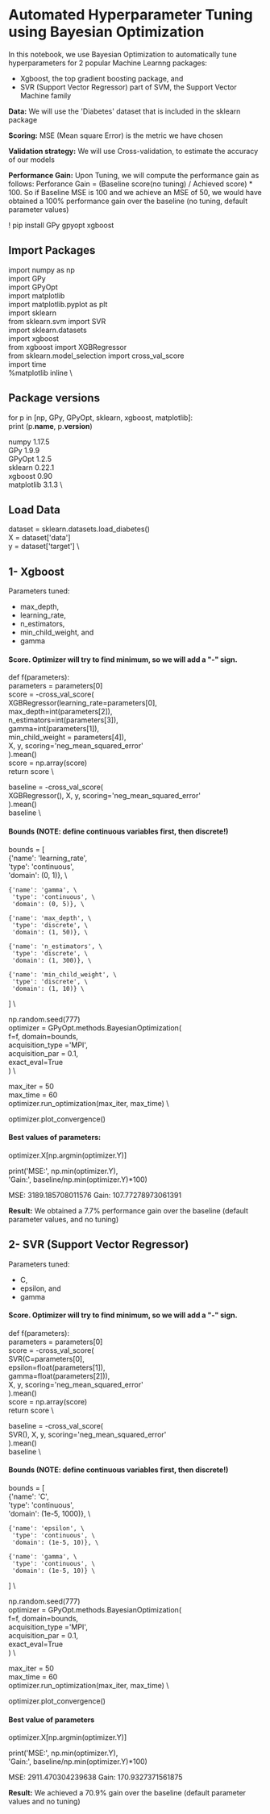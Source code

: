 # Automated Hyperparameter Tuning using Bayesian Optimization 

In this notebook, we use Bayesian Optimization to automatically tune hyperparameters for 2 popular Machine Learnng packages:
* Xgboost, the top gradient boosting package, and
* SVR (Support Vector Regressor) part of SVM, the Support Vector Machine family

**Data:**               We will use the 'Diabetes' dataset that is included in the sklearn package

**Scoring:**             MSE (Mean square Error) is the metric we have chosen

**Validation strategy:** We will use Cross-validation, to estimate the accuracy of our models

**Performance Gain:**    Upon Tuning, we will compute the performance gain as follows: Perforance Gain = (Baseline score(no tuning) / Achieved score) * 100. So if Baseline MSE is 100 and we achieve an MSE of 50, we would have obtained a 100% performance gain over the baseline (no tuning, default parameter values)



! pip install GPy gpyopt xgboost

## Import Packages 

import numpy as np \
import GPy \
import GPyOpt \
import matplotlib \
import matplotlib.pyplot as plt \
import sklearn \
from sklearn.svm import SVR \
import sklearn.datasets \
import xgboost \
from xgboost import XGBRegressor \
from sklearn.model_selection import cross_val_score \
import time \
%matplotlib inline \

## Package versions

for p in [np, GPy, GPyOpt, sklearn, xgboost, matplotlib]: \
        print (p.__name__, p.__version__)
        
numpy 1.17.5\
GPy 1.9.9\
GPyOpt 1.2.5 \
sklearn 0.22.1 \
xgboost 0.90 \
matplotlib 3.1.3 \

## Load Data

dataset = sklearn.datasets.load_diabetes() \
X = dataset['data'] \
y = dataset['target'] \

## 1- Xgboost

Parameters tuned:
*  max_depth, 
* learning_rate,
* n_estimators,
* min_child_weight, and
* gamma

#### Score. Optimizer will try to find minimum, so we will add a "-" sign.
def f(parameters):\
    parameters = parameters[0]\
    score = -cross_val_score(\
        XGBRegressor(learning_rate=parameters[0], \
                     max_depth=int(parameters[2]), \
                     n_estimators=int(parameters[3]), \
                     gamma=int(parameters[1]), \
                     min_child_weight = parameters[4]), \
        X, y, scoring='neg_mean_squared_error'\
    ).mean() \
    score = np.array(score) \
    return score \

baseline = -cross_val_score( \
    XGBRegressor(), X, y, scoring='neg_mean_squared_error'\
).mean()\
baseline \

#### Bounds (NOTE: define continuous variables first, then discrete!)
bounds = [ \
    {'name': 'learning_rate', \
     'type': 'continuous', \
     'domain': (0, 1)}, \

    {'name': 'gamma', \
     'type': 'continuous', \
     'domain': (0, 5)}, \

    {'name': 'max_depth', \
     'type': 'discrete', \
     'domain': (1, 50)}, \

    {'name': 'n_estimators', \
     'type': 'discrete', \
     'domain': (1, 300)}, \

    {'name': 'min_child_weight', \
     'type': 'discrete', \
     'domain': (1, 10)} \
] \

np.random.seed(777) \
optimizer = GPyOpt.methods.BayesianOptimization( \
    f=f, domain=bounds, \
    acquisition_type ='MPI', \
    acquisition_par = 0.1, \
    exact_eval=True \
) \

max_iter = 50 \
max_time = 60 \
optimizer.run_optimization(max_iter, max_time) \

optimizer.plot_convergence()

#### Best values of parameters:

optimizer.X[np.argmin(optimizer.Y)]

print('MSE:', np.min(optimizer.Y), \
      'Gain:', baseline/np.min(optimizer.Y)*100)

MSE: 3189.185708011576 Gain: 107.77278973061391

**Result:**   We obtained a 7.7% performance gain over the baseline (default parameter values, and no tuning)

## 2- SVR (Support Vector Regressor)

Parameters tuned:
* C, 
* epsilon, and
* gamma

#### Score. Optimizer will try to find minimum, so we will add a "-" sign.
def f(parameters):\
    parameters = parameters[0]\
    score = -cross_val_score(\
        SVR(C=parameters[0],\
            epsilon=float(parameters[1]),\
            gamma=float(parameters[2])), \
        X, y, scoring='neg_mean_squared_error'\
    ).mean() \
    score = np.array(score) \
    return score \

baseline = -cross_val_score( \
    SVR(), X, y, scoring='neg_mean_squared_error' \
).mean() \
baseline \

#### Bounds (NOTE: define continuous variables first, then discrete!)
bounds = [ \
    {'name': 'C', \
     'type': 'continuous', \
     'domain': (1e-5, 1000)}, \

    {'name': 'epsilon', \
     'type': 'continuous', \
     'domain': (1e-5, 10)}, \

    {'name': 'gamma', \
     'type': 'continuous', \
     'domain': (1e-5, 10)} \
] \

np.random.seed(777) \
optimizer = GPyOpt.methods.BayesianOptimization( \
    f=f, domain=bounds, \
    acquisition_type ='MPI', \
    acquisition_par = 0.1, \
    exact_eval=True \
) \

max_iter = 50 \
max_time = 60 \
optimizer.run_optimization(max_iter, max_time) \

optimizer.plot_convergence()

#### Best value of parameters

optimizer.X[np.argmin(optimizer.Y)]

print('MSE:', np.min(optimizer.Y), \
      'Gain:', baseline/np.min(optimizer.Y)*100)

MSE: 2911.470304239638 Gain: 170.9327371561875

**Result:**  We achieved a 70.9% gain over the baseline (default parameter values and no tuning)
